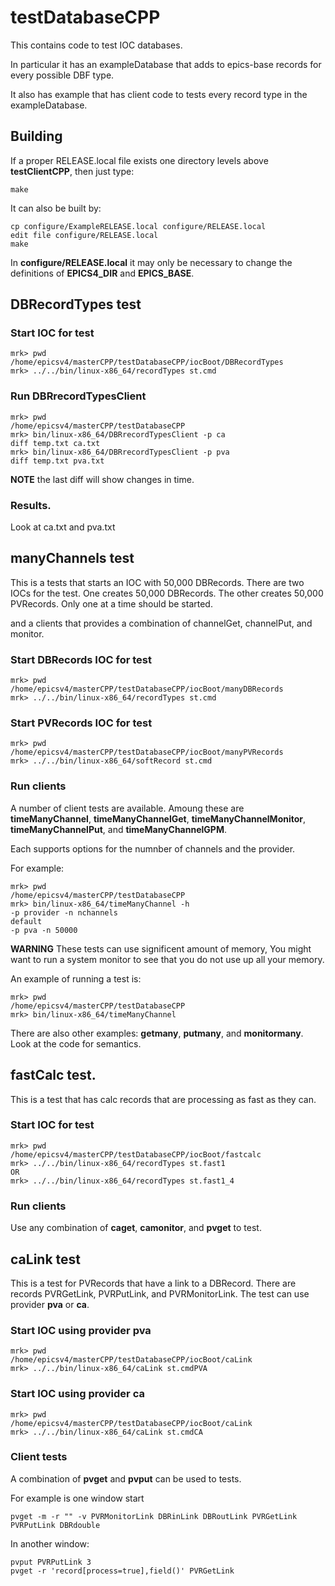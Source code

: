 # testDatabaseCPP

This contains code to test IOC databases.

In particular it has an exampleDatabase that adds to epics-base records for every possible DBF type.

It also has example that has client code to tests every record type in the exampleDatabase.


## Building

If a proper RELEASE.local file exists one directory levels above **testClientCPP**, then just type:

    make

It can also be built by:

    cp configure/ExampleRELEASE.local configure/RELEASE.local
    edit file configure/RELEASE.local
    make

In **configure/RELEASE.local** it may only be necessary to change the definitions
of **EPICS4_DIR** and **EPICS_BASE**.

## DBRecordTypes test

### Start IOC for test

    mrk> pwd
    /home/epicsv4/masterCPP/testDatabaseCPP/iocBoot/DBRecordTypes
    mrk> ../../bin/linux-x86_64/recordTypes st.cmd


### Run DBRrecordTypesClient

    mrk> pwd
    /home/epicsv4/masterCPP/testDatabaseCPP
    mrk> bin/linux-x86_64/DBRrecordTypesClient -p ca
    diff temp.txt ca.txt
    mrk> bin/linux-x86_64/DBRrecordTypesClient -p pva
    diff temp.txt pva.txt

**NOTE** the last diff will show changes in time.


### Results.

Look at ca.txt and pva.txt

## manyChannels test

This is a tests that starts an IOC with 50,000 DBRecords.
There are two IOCs for the test.
One creates 50,000 DBRecords.
The other creates 50,000 PVRecords.
Only one at a time should be started.

and a clients that provides a combination of channelGet, channelPut, and monitor.

### Start DBRecords IOC for test

    mrk> pwd
    /home/epicsv4/masterCPP/testDatabaseCPP/iocBoot/manyDBRecords
    mrk> ../../bin/linux-x86_64/recordTypes st.cmd

### Start PVRecords IOC for test

    mrk> pwd
    /home/epicsv4/masterCPP/testDatabaseCPP/iocBoot/manyPVRecords
    mrk> ../../bin/linux-x86_64/softRecord st.cmd

### Run clients

A number of client tests are available.
Amoung these are **timeManyChannel**, **timeManyChannelGet**, **timeManyChannelMonitor**, 
**timeManyChannelPut**, and **timeManyChannelGPM**.

Each supports options for the numnber of channels and the provider.

For example:

    mrk> pwd
    /home/epicsv4/masterCPP/testDatabaseCPP
    mrk> bin/linux-x86_64/timeManyChannel -h
    -p provider -n nchannels  
    default
    -p pva -n 50000

**WARNING** These tests can use  significent amount of memory,
You might want to run a system monitor to see that you do not use up all your memory.


An example of running a test is:


    mrk> pwd
    /home/epicsv4/masterCPP/testDatabaseCPP
    mrk> bin/linux-x86_64/timeManyChannel

There are also other examples: **getmany**, **putmany**, and **monitormany**.
Look at the code for semantics.

## fastCalc test.

This is a test that has calc records that are processing as fast as they can.

### Start IOC for test

    mrk> pwd
    /home/epicsv4/masterCPP/testDatabaseCPP/iocBoot/fastcalc
    mrk> ../../bin/linux-x86_64/recordTypes st.fast1
    OR
    mrk> ../../bin/linux-x86_64/recordTypes st.fast1_4


### Run clients

Use any combination of **caget**, **camonitor**, and **pvget** to test.

## caLink test

This is a test for PVRecords that have a link to a DBRecord.
There are records PVRGetLink, PVRPutLink, and PVRMonitorLink.
The test can use provider **pva** or **ca**.

### Start IOC using provider pva

    mrk> pwd
    /home/epicsv4/masterCPP/testDatabaseCPP/iocBoot/caLink
    mrk> ../../bin/linux-x86_64/caLink st.cmdPVA



### Start IOC using provider ca

    mrk> pwd
    /home/epicsv4/masterCPP/testDatabaseCPP/iocBoot/caLink
    mrk> ../../bin/linux-x86_64/caLink st.cmdCA

### Client tests

A combination of **pvget** and **pvput** can be used to tests.


For example is one window start

    pvget -m -r "" -v PVRMonitorLink DBRinLink DBRoutLink PVRGetLink PVRPutLink DBRdouble

In another window:

    pvput PVRPutLink 3
    pvget -r 'record[process=true],field()' PVRGetLink


